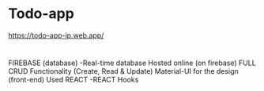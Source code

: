 # Todo-app
https://todo-app-jp.web.app/
#
#
FIREBASE (database)
-Real-time database
Hosted online (on firebase)
FULL CRUD Functionality (Create, Read & Update)
Material-UI for the design (front-end)
Used REACT
-REACT Hooks
